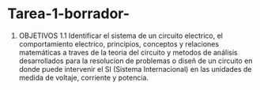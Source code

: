 # Tarea-1-borrador-

1. OBJETIVOS
1.1 Identificar el sistema de un circuito electrico, el comportamiento electrico, principios, conceptos y relaciones matemáticas a traves de la teoria del circuito
y metodos de análisis desarrollados para la resolucion de problemas o diseñ de un circuito en donde puede intervenir el SI (Sistema Internacional) en las unidades
de medida de voltaje, corriente y potencia.
